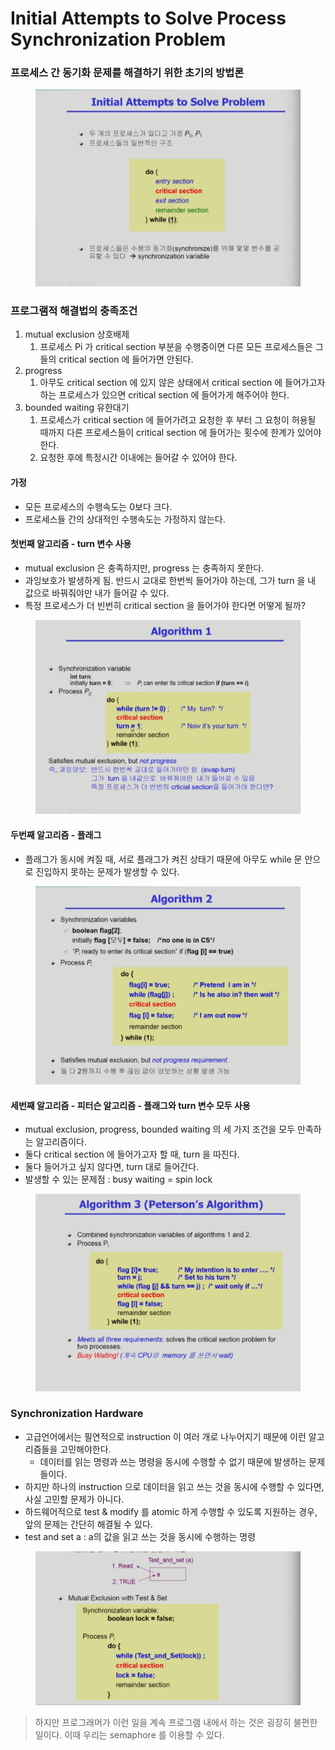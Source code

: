 # Initial Attempts to Solve Process Synchronization Problem

### 프로세스 간 동기화 문제를 해결하기 위한 초기의 방법론

<figure><img src="../../.gitbook/assets/image (6) (5) (1).png" alt=""><figcaption></figcaption></figure>

### 프로그램적 해결법의 충족조건

1. mutual exclusion 상호배제
   1. 프로세스 Pi 가 critical section 부분을 수행중이면 다른 모든 프로세스들은 그들의 critical section 에 들어가면 안된다.
2. progress
   1. 아무도 critical section 에 있지 않은 상태에서 critical section 에 들어가고자 하는 프로세스가 있으면 critical section 에 들어가게 해주어야 한다.
3. bounded waiting 유한대기
   1. 프로세스가 critical section 에 들어가려고 요청한 후 부터 그 요청이 허용될 때까지 다른 프로세스들이 critical section 에 들어가는 횟수에 한계가 있어야 한다.
   2. 요청한 후에 특정시간 이내에는 들어갈 수 있어야 한다.

#### 가정

* 모든 프로세스의 수행속도는 0보다 크다.
* 프로세스들 간의 상대적인 수행속도는 가정하지 않는다.

#### 첫번째 알고리즘 - turn 변수 사용

* mutual exclusion 은 충족하지만, progress 는 충족하지 못한다.
* 과잉보호가 발생하게 됨. 반드시 교대로 한번씩 들어가야 하는데, 그가 turn 을 내 값으로 바꿔줘야만 내가 들어갈 수 있다.
* 특정 프로세스가 더 빈번히 critical section 을 들어가야 한다면 어떻게 될까?

<figure><img src="../../.gitbook/assets/image (15) (2) (1).png" alt=""><figcaption></figcaption></figure>

#### 두번째 알고리즘 - 플래그

* 플래그가 동시에 켜질 때, 서로 플래그가 켜진 상태기 때문에 아무도 while 문 안으로 진입하지 못하는 문제가 발생할 수 있다.

<figure><img src="../../.gitbook/assets/image (1) (1) (3) (1).png" alt=""><figcaption></figcaption></figure>

#### 세번째 알고리즘 - 피터슨 알고리즘 - 플래그와 turn 변수 모두 사용

* mutual exclusion, progress, bounded waiting 의 세 가지 조건을 모두 만족하는 알고리즘이다.
* 둘다 critical section 에 들어가고자 할 때, turn 을 따진다.
* 둘다 들어가고 싶지 않다면, turn 대로 들어간다.
* 발생할 수 있는 문제점 : busy waiting = spin lock

<figure><img src="../../.gitbook/assets/image (4) (2) (1).png" alt=""><figcaption></figcaption></figure>

### Synchronization Hardware

* 고급언어에서는 필연적으로 instruction 이 여러 개로 나누어지기 때문에 이런 알고리즘들을 고민해야한다.
  * 데이터를 읽는 명령과 쓰는 명령을 동시에 수행할 수 없기 때문에 발생하는 문제들이다.
* 하지만 하나의 instruction 으로 데이터을 읽고 쓰는 것을 동시에 수행할 수 있다면, 사실 고민할 문제가 아니다.
* 하드웨어적으로 test & modify 를 atomic 하게 수행할 수 있도록 지원하는 경우, 앞의 문제는 간단히 해결될 수 있다.
* test and set a : a의 값을 읽고 쓰는 것을 동시에 수행하는 명령

<figure><img src="../../.gitbook/assets/image (6) (4).png" alt=""><figcaption></figcaption></figure>

> 하지만 프로그래머가 이런 일을 계속 프로그램 내에서 하는 것은 굉장히 불편한 일이다. 이때 우리는 semaphore 를 이용할 수 있다.
